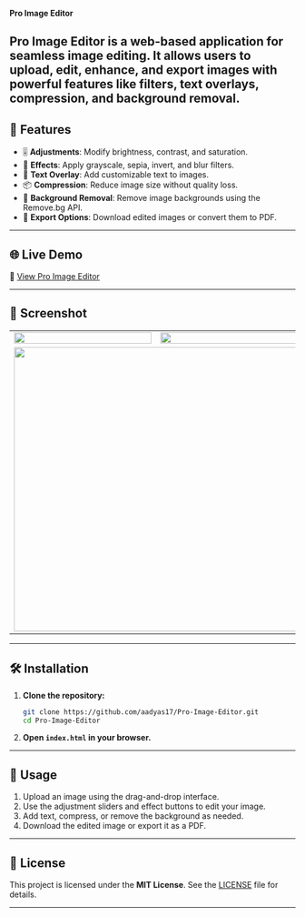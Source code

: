 **Pro Image Editor**

**Pro Image Editor** is a web-based application for seamless image editing. It allows users to upload, edit, enhance, and export images with powerful features like filters, text overlays, compression, and background removal.
---

## 🚀 Features

- 🎚️ **Adjustments**: Modify brightness, contrast, and saturation.
- 🎨 **Effects**: Apply grayscale, sepia, invert, and blur filters.
- 📝 **Text Overlay**: Add customizable text to images.
- 📦 **Compression**: Reduce image size without quality loss.
- 🧼 **Background Removal**: Remove image backgrounds using the Remove.bg API.
- 💾 **Export Options**: Download edited images or convert them to PDF.

---

## 🌐 Live Demo

🔗 [View Pro Image Editor](https://image-editor-self-kappa.vercel.app) 

---

## 📸 Screenshot
<table>
  <tr>
    <td><img src="https://github.com/user-attachments/assets/44fd4f97-d44f-49a9-b0f1-946aeaa7702c" width="100%"/></td>
    <td><img src="https://github.com/user-attachments/assets/c61cd791-c821-4204-8be7-74e32df1260c" width="100%"/></td>
  </tr>
  <tr>
    <td colspan="2" align="center">
      <img src="https://github.com/user-attachments/assets/de3088b1-89a2-492c-bd74-d8689df2bf22" width="500"/>
    </td>
  </tr>
</table>

---

## 🛠️ Installation

1. **Clone the repository:**
   ```bash
   git clone https://github.com/aadyas17/Pro-Image-Editor.git
   cd Pro-Image-Editor
   ```

2. **Open `index.html` in your browser.**

---

## 📘 Usage

1. Upload an image using the drag-and-drop interface.
2. Use the adjustment sliders and effect buttons to edit your image.
3. Add text, compress, or remove the background as needed.
4. Download the edited image or export it as a PDF.

---

## 📄 License

This project is licensed under the **MIT License**. See the [LICENSE](LICENSE) file for details.

---


